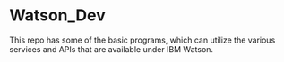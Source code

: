 # Watson_Dev

This repo has some of the basic programs, which can utilize the various services and APIs that are available under IBM Watson.
